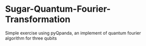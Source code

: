 # Sugar-Quantum-Fourier-Transformation
Simple exercise using pyQpanda, an implement of quantum fourier algorithm for three qubits
